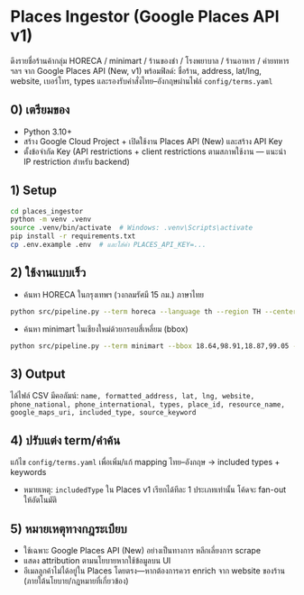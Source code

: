 # Places Ingestor (Google Places API v1)

ดึงรายชื่อร้านค้ากลุ่ม HORECA / minimart / ร้านของชำ / โรงพยาบาล / ร้านอาหาร / ค่ายทหาร ฯลฯ
จาก Google Places API (New, v1) พร้อมฟิลด์: ชื่อร้าน, address, lat/lng, website, เบอร์โทร, types
และรองรับคำสั่งไทย–อังกฤษผ่านไฟล์ `config/terms.yaml`

## 0) เตรียมของ
- Python 3.10+
- สร้าง Google Cloud Project + เปิดใช้งาน Places API (New) และสร้าง API Key
- ตั้งข้อจำกัด Key (API restrictions + client restrictions ตามสภาพใช้งาน — แนะนำ IP restriction สำหรับ backend)

## 1) Setup
```bash
cd places_ingestor
python -m venv .venv
source .venv/bin/activate  # Windows: .venv\Scripts\activate
pip install -r requirements.txt
cp .env.example .env  # และใส่ค่า PLACES_API_KEY=...
```

## 2) ใช้งานแบบเร็ว
- ค้นหา HORECA ในกรุงเทพฯ (วงกลมรัศมี 15 กม.) ภาษาไทย
```bash
python src/pipeline.py --term horeca --language th --region TH --center 13.7563,100.5018 --radius_m 15000 --out data/bkk_horeca.csv
```
- ค้นหา minimart ในเชียงใหม่ด้วยกรอบสี่เหลี่ยม (bbox)
```bash
python src/pipeline.py --term minimart --bbox 18.64,98.91,18.87,99.05 --out data/cnx_minimart.csv
```

## 3) Output
ได้ไฟล์ CSV มีคอลัมน์:
`name, formatted_address, lat, lng, website, phone_national, phone_international, types, place_id, resource_name, google_maps_uri, included_type, source_keyword`

## 4) ปรับแต่ง term/คำค้น
แก้ไข `config/terms.yaml` เพื่อเพิ่ม/แก้ mapping ไทย–อังกฤษ → included types + keywords
- หมายเหตุ: `includedType` ใน Places v1 เรียกได้ทีละ 1 ประเภทเท่านั้น โค้ดจะ fan-out ให้อัตโนมัติ

## 5) หมายเหตุทางกฎระเบียบ
- ใช้เฉพาะ Google Places API (New) อย่างเป็นทางการ หลีกเลี่ยงการ scrape
- แสดง attribution ตามนโยบายหากใช้ข้อมูลบน UI
- อีเมลลูกค้าไม่ได้อยู่ใน Places โดยตรง—หากต้องการควร enrich จาก website ของร้าน (ภายใต้นโยบาย/กฎหมายที่เกี่ยวข้อง)
